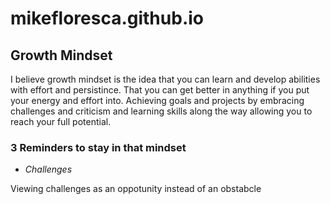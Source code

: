 # mikefloresca.github.io

## **Growth Mindset**
                                                                                                             
I believe growth mindset is the idea that you can learn and develop abilities with effort and persistince.
That you can get better in anything if you put your energy and effort into. Achieving goals and projects
by embracing challenges and criticism and learning skills along the way allowing you to reach your full potential.


### 3 Reminders to stay in that mindset
- _Challenges_

Viewing challenges as an oppotunity instead of an obstabcle





